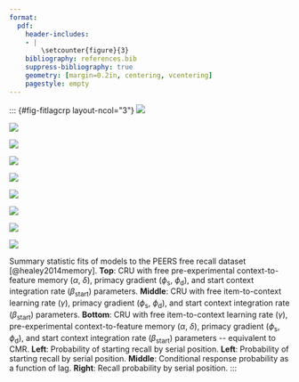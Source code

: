 ```yaml
---
format:
  pdf:
    header-includes:
    - |
        \setcounter{figure}{3}
    bibliography: references.bib
    suppress-bibliography: true
    geometry: [margin=0.2in, centering, vcentering]
    pagestyle: empty
---
```


::: {#fig-fitlagcrp layout-ncol="3"}
![](figures/bw_HealeyKahana2014_CRU_with_Pre-Expt__Primacy__and_StartDrift_Fitting_pnr.png)

![](figures/bw_HealeyKahana2014_CRU_with_Pre-Expt__Primacy__and_StartDrift_Fitting_crp.png)

![](figures/bw_HealeyKahana2014_CRU_with_Pre-Expt__Primacy__and_StartDrift_Fitting_spc.png)

![](figures/bw_HealeyKahana2014_CRU_with_Feature-to-Context__Primacy__and_StartDrift_Fitting_pnr.png)

![](figures/bw_HealeyKahana2014_CRU_with_Feature-to-Context__Primacy__and_StartDrift_Fitting_crp.png)

![](figures/bw_HealeyKahana2014_CRU_with_Feature-to-Context__Primacy__and_StartDrift_Fitting_spc.png)

![](figures/bw_HealeyKahana2014_CRU_with_Feature-to-Context__Pre-Expt__Primacy__and_StartDrift_Fitting_pnr.png)

![](figures/bw_HealeyKahana2014_CRU_with_Feature-to-Context__Pre-Expt__Primacy__and_StartDrift_Fitting_crp.png)

![](figures/bw_HealeyKahana2014_CRU_with_Feature-to-Context__Pre-Expt__Primacy__and_StartDrift_Fitting_spc.png)

Summary statistic fits of models to the PEERS free recall dataset [@healey2014memory].
**Top**: CRU with free pre-experimental context-to-feature memory ($\alpha$, $\delta$), primacy gradient ($\phi_\text{s}$, $\phi_\text{d}$), and start context integration rate ($\beta_\text{start}$) parameters.
**Middle**: CRU with free item-to-context learning rate ($\gamma$), primacy gradient ($\phi_\text{s}$, $\phi_\text{d}$), and start context integration rate ($\beta_\text{start}$) parameters.
**Bottom**: CRU with free item-to-context learning rate ($\gamma$), pre-experimental context-to-feature memory ($\alpha$, $\delta$), primacy gradient ($\phi_\text{s}$, $\phi_\text{d}$), and start context integration rate ($\beta_\text{start}$) parameters -- equivalent to CMR.
**Left**: Probability of starting recall by serial position.
**Left**: Probability of starting recall by serial position.
**Middle**: Conditional response probability as a function of lag.
**Right**: Recall probability by serial position.
:::


<!-- **Alt Text**.
Nine mini-plots arranged in a 3 × 3 grid compare *model* (black) to *human data* (gray) for three increasingly complex CRU/CMR variants. Rows (top -> bottom) show, respectively: (1) CRU + pre-experimental support + primacy gradient, (2) CRU + feature-to-context learning + primacy gradient, (3) Full CMR (all mechanisms enabled). Columns (left -> right) display three benchmark statistics for 16-word free-recall lists. Left column: Recall-initiation curve. Y: probability the first recall comes from each study position. High right-end values illustrate the recency effect (participants often start with the last-studied word), whereas smaller left-end bumps reflect primacy (some start with the first word). Middle column: Lag-conditional response probability (lag-CRP). X: positional lag between successive recalls; Y: conditional probability. The sharp forward spike at +1 and the gentler backward spike at -1 indicate a short-lag contiguity bias; people tend to move to temporally adjacent items, more so forward than backward. Right column: Serial-position curve (SPC). Y: overall recall rate for each study position. The U-shape reprises primacy (higher accuracy for early items) and recency (late-item advantage after a dip in the middle). Error bars show ±1 SE. Progressing down the rows shows that adding each CMR mechanism successively narrows the gap between model curves and gray data points: the forward and backward peaks in the lag-CRP grow taller, and the SPC's early-item accuracy rises, demonstrating better fits to primacy, recency, and short-lag phenomena. -->
